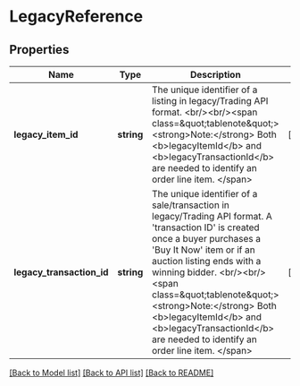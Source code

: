 # LegacyReference

## Properties
Name | Type | Description | Notes
------------ | ------------- | ------------- | -------------
**legacy_item_id** | **string** | The unique identifier of a listing in legacy/Trading API format. &lt;br/&gt;&lt;br/&gt;&lt;span class&#x3D;\&quot;tablenote\&quot;&gt;&lt;strong&gt;Note:&lt;/strong&gt; Both &lt;b&gt;legacyItemId&lt;/b&gt; and &lt;b&gt;legacyTransactionId&lt;/b&gt; are needed to identify an order line item. &lt;/span&gt; | [optional] 
**legacy_transaction_id** | **string** | The unique identifier of a sale/transaction in legacy/Trading API format. A &#x27;transaction ID&#x27; is created once a buyer purchases a &#x27;Buy It Now&#x27; item or if an auction listing ends with a winning bidder. &lt;br/&gt;&lt;br/&gt;&lt;span class&#x3D;\&quot;tablenote\&quot;&gt;&lt;strong&gt;Note:&lt;/strong&gt; Both &lt;b&gt;legacyItemId&lt;/b&gt; and &lt;b&gt;legacyTransactionId&lt;/b&gt; are needed to identify an order line item. &lt;/span&gt; | [optional] 

[[Back to Model list]](../../README.md#documentation-for-models) [[Back to API list]](../../README.md#documentation-for-api-endpoints) [[Back to README]](../../README.md)

